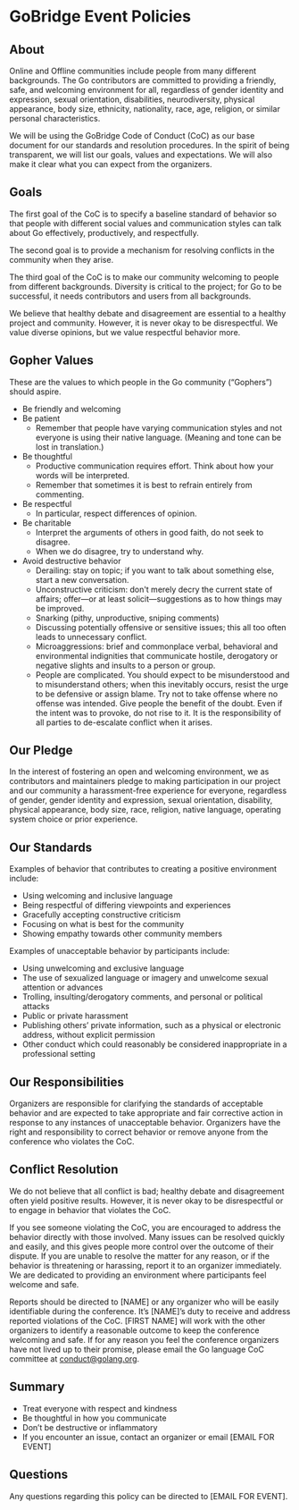 # GoBridge Event Policies

## About
Online and Offline communities include people from many different backgrounds. The Go contributors are committed to providing a friendly, safe, and welcoming environment for all, regardless of gender identity and expression, sexual orientation, disabilities, neurodiversity, physical appearance, body size, ethnicity, nationality, race, age, religion, or similar personal characteristics.

We will be using the GoBridge Code of Conduct (CoC) as our base document for our standards and resolution procedures. In the spirit of being transparent, we will list our goals, values and expectations. We will also make it clear what you can expect from the organizers.

## Goals
The first goal of the CoC is to specify a baseline standard of behavior so that people with different social values and communication styles can talk about Go effectively, productively, and respectfully. 

The second goal is to provide a mechanism for resolving conflicts in the community when they arise.

The third goal of the CoC is to make our community welcoming to people from different backgrounds. Diversity is critical to the project; for Go to be successful, it needs contributors and users from all backgrounds.

We believe that healthy debate and disagreement are essential to a healthy project and community. However, it is never okay to be disrespectful. We value diverse opinions, but we value respectful behavior more.

## Gopher Values
These are the values to which people in the Go community (“Gophers”) should aspire.

* Be friendly and welcoming
* Be patient
    * Remember that people have varying communication styles and not everyone is using their native language. (Meaning and tone can be lost in translation.)
* Be thoughtful
    * Productive communication requires effort. Think about how your words will be interpreted.
    * Remember that sometimes it is best to refrain entirely from commenting.
* Be respectful
    * In particular, respect differences of opinion.
* Be charitable
    * Interpret the arguments of others in good faith, do not seek to disagree.
    * When we do disagree, try to understand why.
* Avoid destructive behavior
    * Derailing: stay on topic; if you want to talk about something else, start a new conversation.
    * Unconstructive criticism: don't merely decry the current state of affairs; offer—or at least solicit—suggestions as to how things may be improved.
    * Snarking (pithy, unproductive, sniping comments)
    * Discussing potentially offensive or sensitive issues; this all too often leads to unnecessary conflict.
    * Microaggressions: brief and commonplace verbal, behavioral and environmental indignities that communicate hostile, derogatory or negative slights and insults to a person or group.
    * People are complicated. You should expect to be misunderstood and to misunderstand others; when this inevitably occurs, resist the urge to be defensive or assign blame. Try not to take offense where no offense was intended. Give people the benefit of the doubt. Even if the intent was to provoke, do not rise to it. It is the responsibility of all parties to de-escalate conflict when it arises.

## Our Pledge
In the interest of fostering an open and welcoming environment, we as contributors and maintainers pledge to making participation in our project and our community a harassment-free experience for everyone, regardless of gender, gender identity and expression, sexual orientation, disability, physical appearance, body size, race, religion, native language, operating system choice or prior experience.

## Our Standards
Examples of behavior that contributes to creating a positive environment include:

* Using welcoming and inclusive language
* Being respectful of differing viewpoints and experiences
* Gracefully accepting constructive criticism
* Focusing on what is best for the community
* Showing empathy towards other community members

Examples of unacceptable behavior by participants include:

* Using unwelcoming and exclusive language
* The use of sexualized language or imagery and unwelcome sexual attention or advances
* Trolling, insulting/derogatory comments, and personal or political attacks
* Public or private harassment
* Publishing others’ private information, such as a physical or electronic address, without explicit permission
* Other conduct which could reasonably be considered inappropriate in a professional setting

## Our Responsibilities
Organizers are responsible for clarifying the standards of acceptable behavior and are expected to take appropriate and fair corrective action in response to any instances of unacceptable behavior. Organizers have the right and responsibility to correct behavior or remove anyone from the conference who violates the CoC.

## Conflict Resolution
We do not believe that all conflict is bad; healthy debate and disagreement often yield positive results. However, it is never okay to be disrespectful or to engage in behavior that violates the CoC.

If you see someone violating the CoC, you are encouraged to address the behavior directly with those involved. Many issues can be resolved quickly and easily, and this gives people more control over the outcome of their dispute. If you are unable to resolve the matter for any reason, or if the behavior is threatening or harassing, report it to an organizer immediately. We are dedicated to providing an environment where participants feel welcome and safe.

Reports should be directed to [NAME] or any organizer who will be easily identifiable during the conference. It’s [NAME]’s duty to receive and address reported violations of the CoC. [FIRST NAME] will work with the other organizers to identify a reasonable outcome to keep the conference welcoming and safe. If for any reason you feel the conference organizers have not lived up to their promise, please email the Go language CoC committee at conduct@golang.org.

## Summary

* Treat everyone with respect and kindness
* Be thoughtful in how you communicate
* Don’t be destructive or inflammatory
* If you encounter an issue, contact an organizer or email [EMAIL FOR EVENT]

## Questions
Any questions regarding this policy can be directed to [EMAIL FOR EVENT].